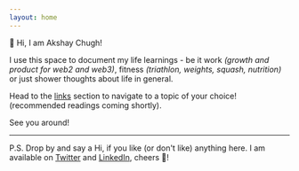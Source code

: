 ```yaml
---
layout: home
---
```


👋 Hi, I am Akshay Chugh!

I use this space to document my life learnings - be it work _(growth and product for web2 and web3)_, fitness _(triathlon, weights, squash, nutrition)_ or just shower thoughts about life in general. 

Head to the [links](https://akshaychugh.xyz/links/) section to navigate to a topic of your choice! (recommended readings coming shortly).

See you around!

-------

P.S.
Drop by and say a Hi, if you like (or don't like) anything here. I am available on [Twitter](https://twitter.com/akshay2603c) and [LinkedIn](https://www.linkedin.com/in/akshaychugh2603/), cheers 👯!  

